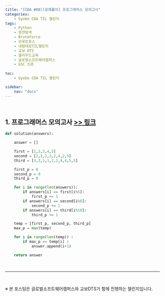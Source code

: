 ```yaml
---
title: "[CDA #08][문제풀이] 프로그래머스 모의고사"
categories: 
    - Gyobo CDA TIL 챌린지
tags:
    - Python
    - 완전탐색
    - BruteForce
    - 브루트포스
    - 내맘대로TIL챌린지
    - 교보 DTS
    - 클라우드교육
    - 글로벌소프트웨어캠퍼스
    - GSC 신촌
    
toc:
    - Gyobo CDA TIL 챌린지

sidebar:
    nav: "docs"
---
```


<br>

## 1. 프로그래머스 모의고사 [>> 링크](https://school.programmers.co.kr/learn/courses/30/lessons/42840)


```python
def solution(answers):

    answer = []

    first = [1,2,3,4,5]
    second = [2,1,2,3,2,4,2,5]
    third = [3,3,1,1,2,2,4,4,5,5]

    first_p = 0
    second_p = 0
    third_p = 0

    for i in range(len(answers)):
        if answers[i] == first[i%5]:
            first_p += 1
        if answers[i] == second[i%8]:
            second_p += 1
        if answers[i] == third[i%10]:
            third_p += 1

    temp = [first_p, second_p, third_p]
    max_p = max(temp)

    for i in range(len(temp)) :
        if max_p == temp[i] : 
            answer.append(i+1)

    return answer
```

<br>

---

<br>

※ 본 포스팅은 글로벌소프트웨어캠퍼스와 교보DTS가 함께 진행하는 챌린지입니다.


